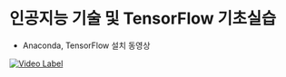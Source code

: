# 인공지능 기술 및 TensorFlow 기초실습

* Anaconda, TensorFlow 설치 동영상

[![Video Label](https://i.ytimg.com/vi/6-BZL1FwfBg/hqdefault.jpg?sqp=-oaymwEZCNACELwBSFXyq4qpAwsIARUAAIhCGAFwAQ==&rs=AOn4CLAuSOvmqQi6zTqcciQxDjCuPw31DA)](https://youtu.be/6-BZL1FwfBg) 

